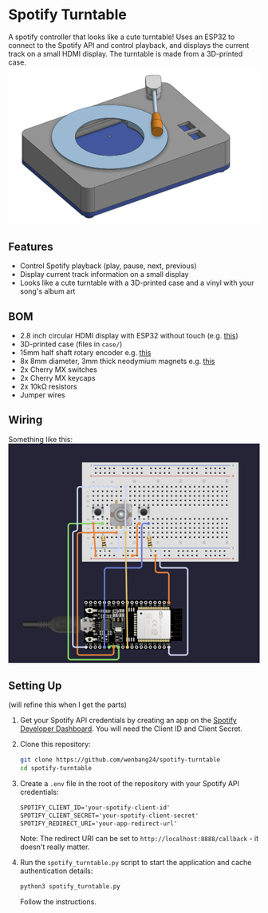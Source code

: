 # Spotify Turntable
A spotify controller that looks like a cute turntable! Uses an ESP32 to connect to the Spotify API and control playback, and displays the current track on a small HDMI display. The turntable is made from a 3D-printed case.
![images](img/v1.png)

## Features
- Control Spotify playback (play, pause, next, previous)
- Display current track information on a small display
- Looks like a cute turntable with a 3D-printed case and a vinyl with your song's album art

## BOM
- 2.8 inch circular HDMI display with ESP32 without touch (e.g. [this](https://www.aliexpress.com/item/1005008550178220.html?src=google&pdp_npi=4@dis!AUD!54.99!54.99!!!!!@!12000045664378399!ppc!!!&gPromoCode=5000000171197014))
- 3D-printed case (files in `case/`)
- 15mm half shaft rotary encoder e.g. [this](https://www.aliexpress.com/item/1005004907970664.html?spm=a2g0o.productlist.main.5.2da045d1nlJrMq&aem_p4p_detail=202506020223422245208670988800003310716&algo_pvid=1ed82abb-ead1-40ac-a9ce-d23354ae28b5&algo_exp_id=1ed82abb-ead1-40ac-a9ce-d23354ae28b5-4&pdp_ext_f=%7B%22order%22%3A%22919%22%2C%22eval%22%3A%221%22%7D&pdp_npi=4%40dis%21AUD%212.61%211.82%21%21%2112.00%218.37%21%40210318ec17488562220337880ee573%2112000035534364750%21sea%21AU%210%21ABX&curPageLogUid=be3vKUHMXXIE&utparam-url=scene%3Asearch%7Cquery_from%3A&search_p4p_id=202506020223422245208670988800003310716_5)
- 8x 8mm diameter, 3mm thick neodymium magnets e.g. [this](https://www.bunnings.com.au/everhang-8mm-rare-earth-disc-magnet-10-pack_p3690098)
- 2x Cherry MX switches
- 2x Cherry MX keycaps
- 2x 10kΩ resistors
- Jumper wires

## Wiring
Something like this:
![image](img/wiring.png)

## Setting Up
(will refine this when I get the parts)
1. Get your Spotify API credentials by creating an app on the [Spotify Developer Dashboard](https://developer.spotify.com/dashboard/applications). You will need the Client ID and Client Secret.
2. Clone this repository:
    ```bash
    git clone https://github.com/wenbang24/spotify-turntable
    cd spotify-turntable
    ```
3. Create a `.env` file in the root of the repository with your Spotify API credentials:
    ```plaintext
    SPOTIFY_CLIENT_ID='your-spotify-client-id'
    SPOTIFY_CLIENT_SECRET='your-spotify-client-secret'
    SPOTIFY_REDIRECT_URI='your-app-redirect-url'
    ```

    Note: The redirect URI can be set to `http://localhost:8888/callback` - it doesn't really matter.
4. Run the `spotify_turntable.py` script to start the application and cache authentication details:
    ```bash
    python3 spotify_turntable.py
    ```

    Follow the instructions.
